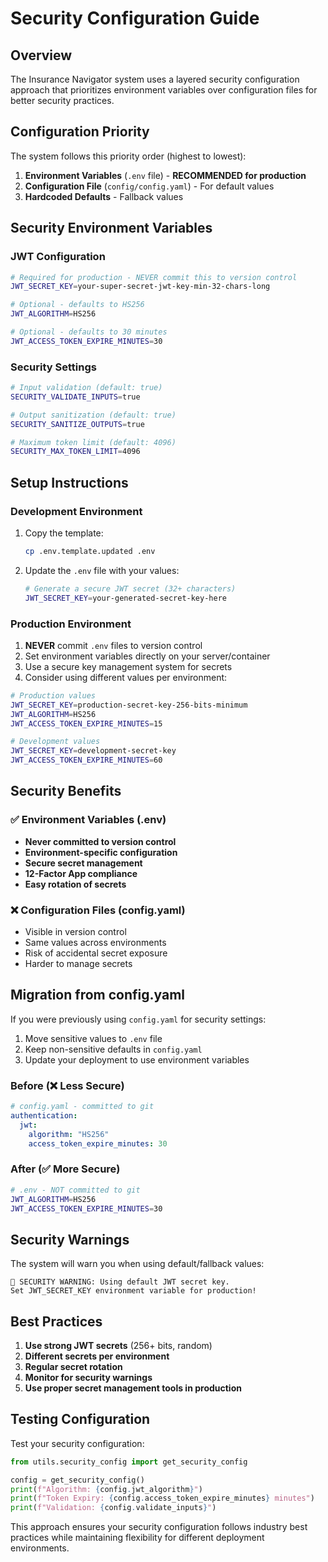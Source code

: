 # Security Configuration Guide

## Overview

The Insurance Navigator system uses a layered security configuration approach that prioritizes environment variables over configuration files for better security practices.

## Configuration Priority

The system follows this priority order (highest to lowest):

1. **Environment Variables** (`.env` file) - **RECOMMENDED for production**
2. **Configuration File** (`config/config.yaml`) - For default values
3. **Hardcoded Defaults** - Fallback values

## Security Environment Variables

### JWT Configuration

```bash
# Required for production - NEVER commit this to version control
JWT_SECRET_KEY=your-super-secret-jwt-key-min-32-chars-long

# Optional - defaults to HS256
JWT_ALGORITHM=HS256

# Optional - defaults to 30 minutes  
JWT_ACCESS_TOKEN_EXPIRE_MINUTES=30
```

### Security Settings

```bash
# Input validation (default: true)
SECURITY_VALIDATE_INPUTS=true

# Output sanitization (default: true)
SECURITY_SANITIZE_OUTPUTS=true

# Maximum token limit (default: 4096)
SECURITY_MAX_TOKEN_LIMIT=4096
```

## Setup Instructions

### Development Environment

1. Copy the template:
   ```bash
   cp .env.template.updated .env
   ```

2. Update the `.env` file with your values:
   ```bash
   # Generate a secure JWT secret (32+ characters)
   JWT_SECRET_KEY=your-generated-secret-key-here
   ```

### Production Environment

1. **NEVER** commit `.env` files to version control
2. Set environment variables directly on your server/container
3. Use a secure key management system for secrets
4. Consider using different values per environment:

```bash
# Production values
JWT_SECRET_KEY=production-secret-key-256-bits-minimum
JWT_ALGORITHM=HS256
JWT_ACCESS_TOKEN_EXPIRE_MINUTES=15

# Development values  
JWT_SECRET_KEY=development-secret-key
JWT_ACCESS_TOKEN_EXPIRE_MINUTES=60
```

## Security Benefits

### ✅ Environment Variables (.env)
- **Never committed to version control**
- **Environment-specific configuration**
- **Secure secret management**
- **12-Factor App compliance**
- **Easy rotation of secrets**

### ❌ Configuration Files (config.yaml)
- Visible in version control
- Same values across environments
- Risk of accidental secret exposure
- Harder to manage secrets

## Migration from config.yaml

If you were previously using `config.yaml` for security settings:

1. Move sensitive values to `.env` file
2. Keep non-sensitive defaults in `config.yaml`
3. Update your deployment to use environment variables

### Before (❌ Less Secure)
```yaml
# config.yaml - committed to git
authentication:
  jwt:
    algorithm: "HS256"  
    access_token_expire_minutes: 30
```

### After (✅ More Secure)
```bash
# .env - NOT committed to git
JWT_ALGORITHM=HS256
JWT_ACCESS_TOKEN_EXPIRE_MINUTES=30
```

## Security Warnings

The system will warn you when using default/fallback values:

```
🚨 SECURITY WARNING: Using default JWT secret key. 
Set JWT_SECRET_KEY environment variable for production!
```

## Best Practices

1. **Use strong JWT secrets** (256+ bits, random)
2. **Different secrets per environment**
3. **Regular secret rotation**
4. **Monitor for security warnings**
5. **Use proper secret management tools in production**

## Testing Configuration

Test your security configuration:

```python
from utils.security_config import get_security_config

config = get_security_config()
print(f"Algorithm: {config.jwt_algorithm}")
print(f"Token Expiry: {config.access_token_expire_minutes} minutes")
print(f"Validation: {config.validate_inputs}")
```

This approach ensures your security configuration follows industry best practices while maintaining flexibility for different deployment environments. 